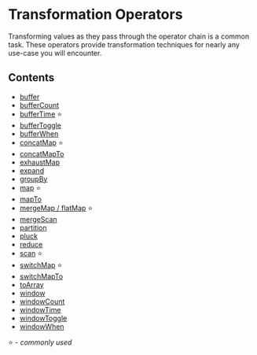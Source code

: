 # Transformation Operators

Transforming values as they pass through the operator chain is a common task.
These operators provide transformation techniques for nearly any use-case you
will encounter.

## Contents

- [buffer](buffer.md)
- [bufferCount](buffercount.md)
- [bufferTime](buffertime.md) :star:
- [bufferToggle](buffertoggle.md)
- [bufferWhen](bufferwhen.md)
- [concatMap](concatmap.md) :star:
- [concatMapTo](concatmapto.md)
- [exhaustMap](exhaustmap.md)
- [expand](expand.md)
- [groupBy](groupby.md)
- [map](map.md) :star:
- [mapTo](mapto.md)
- [mergeMap / flatMap](mergemap.md) :star:
- [mergeScan](mergescan.md)
- [partition](partition.md)
- [pluck](pluck.md)
- [reduce](reduce.md)
- [scan](scan.md) :star:
- [switchMap](switchmap.md) :star:
- [switchMapTo](switchmapto.md)
- [toArray](toarray.md)
- [window](window.md)
- [windowCount](windowcount.md)
- [windowTime](windowtime.md)
- [windowToggle](windowtoggle.md)
- [windowWhen](windowwhen.md)

:star: - _commonly used_
